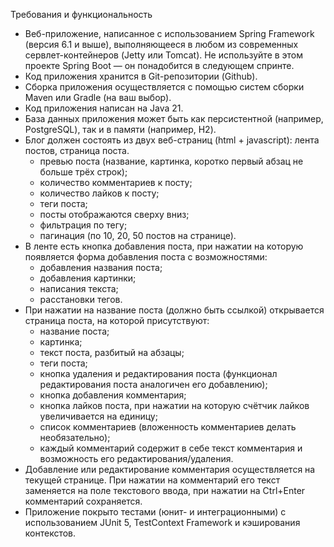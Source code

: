 
Требования и функциональность

- Веб-приложение, написанное с использованием Spring Framework (версия 6.1 и выше), выполняющееся в любом из современных сервлет-контейнеров (Jetty или Tomcat). Не используйте в этом проекте Spring Boot — он понадобится в следующем спринте.
- Код приложения хранится в Git-репозитории (Github).
- Сборка приложения осуществляется с помощью систем сборки Maven или Gradle (на ваш выбор).
- Код приложения написан на Java 21.
- База данных приложения может быть как персистентной (например, PostgreSQL), так и в памяти (например, H2).
- Блог должен состоять из двух веб-страниц (html + javascript): лента постов, страница поста.
    - превью поста (название, картинка, коротко первый абзац не больше трёх строк);
    - количество комментариев к посту;
    - количество лайков к посту;
    - теги поста;
    - посты отображаются сверху вниз;
    - фильтрация по тегу;
    - пагинация (по 10, 20, 50 постов на странице).
- В ленте есть кнопка добавления поста, при нажатии на которую появляется форма добавления поста с возможностями:
    - добавления названия поста;
    - добавления картинки;
    - написания текста;
    - расстановки тегов.
- При нажатии на название поста (должно быть ссылкой) открывается страница поста, на которой присутствуют:
    - название поста;
    - картинка;
    - текст поста, разбитый на абзацы;
    - теги поста;
    - кнопка удаления и редактирования поста (функционал редактирования поста аналогичен его добавлению);
    - кнопка добавления комментария;
    - кнопка лайков поста, при нажатии на которую счётчик лайков увеличивается на единицу;
    - список комментариев (вложенность комментариев делать необязательно);
    - каждый комментарий содержит в себе текст комментария и возможность его редактирования/удаления.
- Добавление или редактирование комментария осуществляется на текущей странице. При нажатии на комментарий его текст заменяется на поле текстового ввода, при нажатии на Ctrl+Enter комментарий сохраняется.
- Приложение покрыто тестами (юнит- и интеграционными) с использованием JUnit 5, TestContext Framework и кэширования контекстов.
